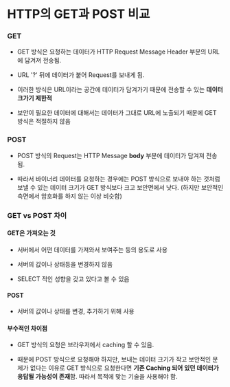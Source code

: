  # HTTP의 GET과 POST 비교
 
 ### GET
 
  - GET 방식은 요청하는 데이터가 HTTP Request Message Header 부분의 URL에 담겨져 전송됨.
  
  - URL '?' 뒤에 데이터가 붙어 Request를 보내게 됨.
  
  - 이러한 방식은 URL이라는 공간에 데이터가 담겨가기 때문에 전송할 수 있는 **데이터 크가기 제한적**
  
  - 보안이 필요한 데이터에 대해서는 데이터가 그대로 URL에 노출되기 때문에 GET 방식은 적절하지 않음
  
### POST

 - POST 방식의 Request는 HTTP Message **body** 부분에 데이터가 담겨져 전송 됨.
 
 - 따라서 바이너리 데이터를 요청하는 경우에는 POST 방식으로 보내야 하는 것처럼 보낼 수 있는 데이터 크기가 GET 방식보다 크고 보안면에서 낫다.
   (하지만 보안적인 측면에서 암호화를 하지 않는 이상 비슷함)
 
 
### GET vs POST 차이

  #### GET은 가져오는 것
   
   - 서버에서 어떤 데이터를 가져와서 보여주는 등의 용도로 사용
     
   - 서버의 값이나 상태등을 변경하지 않음
    
   - SELECT 적인 성향을 갖고 있다고 볼 수 있음
    
  #### POST 
   
   - 서버의 값이나 상태를 변경, 추가하기 위해 사용
    
  #### 부수적인 차이점
  
   - GET 방식의 요청은 브라우저에서 caching 할 수 있음.
    
   - 때문에 POST 방식으로 요청해야 하지만, 보내는 데이터 크기가 작고 보안적인 문제가 없다는 이유로 GET 방식으로 요청한다면 **기존 Caching
     되어 있던 데이터가 응답될 가능성이 존재**함. 따라서 목적에 맞는 기술을 사용해야 함.
